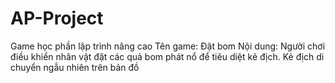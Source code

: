 # AP-Project
Game học phần lập trình nâng cao
Tên game: Đặt bom
Nội dung: Người chơi điều khiển nhân vật đặt các quả bom phát nổ để tiêu diệt kẻ địch.
          Kẻ địch di chuyển ngẫu nhiên trên bản đồ
